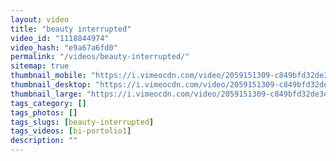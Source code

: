 ```yaml
---
layout: video
title: "beauty interrupted"
video_id: "1118844974"
video_hash: "e9a67a6fd0"
permalink: "/videos/beauty-interrupted/"
sitemap: true
thumbnail_mobile: "https://i.vimeocdn.com/video/2059151309-c849bfd32de3e72ec3f9a4f1cdf7a918825bc37ab1a51c52397c34e89477fb9c-d_640x360?&r=pad&region=us"
thumbnail_desktop: "https://i.vimeocdn.com/video/2059151309-c849bfd32de3e72ec3f9a4f1cdf7a918825bc37ab1a51c52397c34e89477fb9c-d_960x540?&r=pad&region=us"
thumbnail_large: "https://i.vimeocdn.com/video/2059151309-c849bfd32de3e72ec3f9a4f1cdf7a918825bc37ab1a51c52397c34e89477fb9c-d_1280x720?&r=pad&region=us"
tags_category: []
tags_photos: []
tags_slugs: [beauty-interrupted]
tags_videos: [bi-portolio1]
description: ""
---
```

